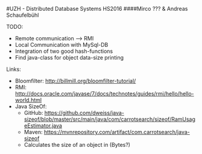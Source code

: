 #UZH - Distributed Database Systems HS2016
####Mirco ??? & Andreas Schaufelbühl

TODO:
* Remote communication --> RMI
* Local Communication with MySql-DB
* Integration of two good hash-functions
* Find java-class for object data-size printing

Links:
* Bloomfilter: http://billmill.org/bloomfilter-tutorial/
* RMI: http://docs.oracle.com/javase/7/docs/technotes/guides/rmi/hello/hello-world.html
* Java SizeOf:
    * GitHub: https://github.com/dweiss/java-sizeof/blob/master/src/main/java/com/carrotsearch/sizeof/RamUsageEstimator.java
    * Maven: https://mvnrepository.com/artifact/com.carrotsearch/java-sizeof
    * Calculates the size of an object in (Bytes?)


